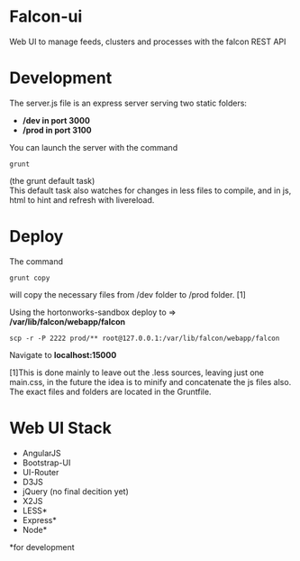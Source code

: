 Falcon-ui
=========

Web UI to manage feeds, clusters and processes with the falcon REST API

Development
===========

The server.js file is an express server serving two static folders:

 - **/dev in port 3000**   
 - **/prod in port 3100**

You can launch the server with the command 

    grunt 

(the grunt default task)  
This default task also watches for changes in less files to compile, and in js, html to hint and refresh with livereload. 

Deploy
======
The command 
  
    grunt copy 

will copy the necessary files from /dev folder to /prod folder. [1]

Using the hortonworks-sandbox deploy to => **/var/lib/falcon/webapp/falcon** 

    scp -r -P 2222 prod/** root@127.0.0.1:/var/lib/falcon/webapp/falcon

  
Navigate to **localhost:15000**

[1]This is done mainly to leave out the .less sources, leaving just one main.css, in the future the idea is to minify and concatenate the js files also. The exact files and folders are located in the Gruntfile.

Web UI Stack
===========
 - AngularJS
 - Bootstrap-UI
 - UI-Router
 - D3JS
 - jQuery (no final decition yet)
 - X2JS
 - LESS*
 - Express*
 - Node*

 *for development












